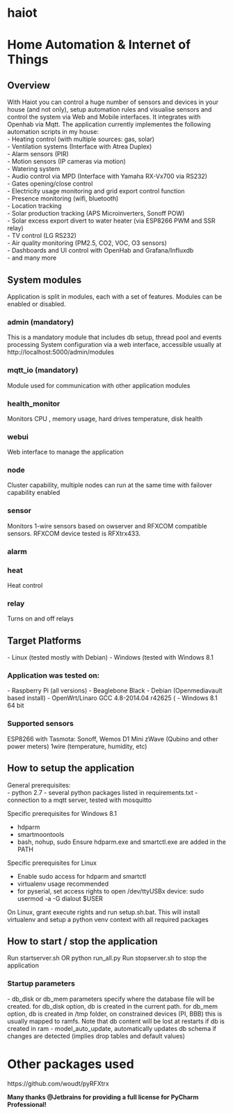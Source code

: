  # haiot
<h1>Home Automation &amp; Internet of Things</h1>
<h2>Overview</h2>
With Haiot you can control a huge number of sensors and devices in your house (and not only), setup automation rules and visualise sensors and control the system via Web and Mobile interfaces. It integrates with Openhab via Mqtt.
The application currently implementes the following automation scripts in my house:
<br>- Heating control (with multiple sources: gas, solar)
<br>- Ventilation systems (Interface with Atrea Duplex)
<br>- Alarm sensors (PIR)
<br>- Motion sensors (IP cameras via motion)
<br>- Watering system
<br>- Audio control via MPD (Interface with Yamaha RX-Vx700 via RS232)
<br>- Gates opening/close control
<br>- Electricity usage monitoring and grid export control function
<br>- Presence monitoring (wifi, bluetooth)
<br>- Location tracking
<br>- Solar production tracking (APS Microinverters, Sonoff POW)
<br>- Solar excess export divert to water heater (via ESP8266 PWM and SSR relay) 
<br>- TV control (LG RS232)
<br>- Air quality monitoring (PM2.5, CO2, VOC, O3 sensors)
<br>- Dashboards and UI control with OpenHab and Grafana/Influxdb
<br>- and many more

<h2>System modules</h2>
Application is split in modules, each with a set of features. Modules can be enabled or disabled.

<h3>admin (mandatory)</h3>
This is a mandatory module that includes db setup, thread pool and events processing
System configuration via a web interface, accessible usually at http://localhost:5000/admin/modules

<h3>mqtt_io (mandatory)</h3>
Module used for communication with other application modules

<h3>health_monitor</h3>
Monitors CPU , memory usage, hard drives temperature, disk health

<h3>webui</h3>
Web interface to manage the application

<h3>node</h3>
Cluster capability, multiple nodes can run at the same time with failover capability enabled

<h3>sensor</h3>
Monitors 1-wire sensors based on owserver and RFXCOM compatible sensors.
RFXCOM device tested is RFXtrx433.

<h3>alarm</h3>

<h3>heat</h3>
Heat control

<h3>relay</h3>
Turns on and off relays

<h2>Target Platforms</h2>
- Linux (tested mostly with Debian)
- Windows (tested with Windows 8.1

<h3>Application was tested on:</h3>
- Raspberry Pi  (all versions)
- Beaglebone Black
- Debian (Openmediavault based install)
- OpenWrt/Linaro GCC 4.8-2014.04 r42625 (
- Windows 8.1 64 bit

<h3> Supported sensors</h3>
ESP8266 with Tasmota: Sonoff, Wemos D1 Mini
zWave (Qubino and other power meters)
1wire (temperature, humidity, etc)


<h2>How to setup the application</h2>
General prerequisites:<br>
- python 2.7
- several python packages listed in requirements.txt
- connection to a mqtt server, tested with mosquitto

Specific prerequisites for Windows 8.1<br>
- hdparm
- smartmoontools
- bash, nohup, sudo
Ensure hdparm.exe and smartctl.exe are added in the PATH

Specific prerequisites for Linux<br>
- Enable sudo access for hdparm and smartctl
- virtualenv usage recommended
- for pyserial, set access rights to open /dev/ttyUSBx device: sudo usermod -a -G dialout $USER

On Linux, grant execute rights and run setup.sh.bat.
This will install virtualenv and setup a python venv context with all required packages

<h2>How to start / stop the application</h2>
Run startserver.sh OR python run_all.py <disk or mem> <debug or warning>
Run stopserver.sh to stop the application

<h3>Startup parameters</h3>
- db_disk or db_mem parameters specify where the database file will be created.
for db_disk option, db is created in the current path.
for db_mem option, db is created in /tmp folder, on constrained devices (PI, BBB) this is usually mapped to ramfs.
Note that db content will be lost at restarts if db is created in ram
- model_auto_update, automatically updates db schema if changes are detected (implies drop tables and default values)

<h1>Other packages used</h1>
https://github.com/woudt/pyRFXtrx

<p><p>
<b>
Many thanks @Jetbrains for providing a full license for PyCharm Professional!
